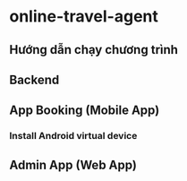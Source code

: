 # online-travel-agent
## Hướng dẫn chạy chương trình

## Backend

## App Booking (Mobile App)
### Install Android virtual device

## Admin App (Web App)
